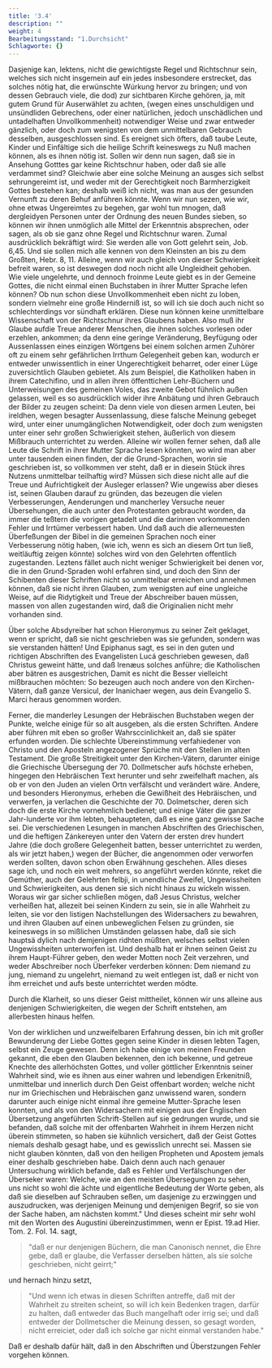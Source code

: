 ```yaml
---
title: '3.4'
description: ""
weight: 4
Bearbeitungsstand: "1.Durchsicht"
Schlagworte: {}
---
```

<!-- Seite 124 -->


Dasjenige kan, lektens, nicht die gewichtigste
Regel und Richtschnur sein, welches sich nicht insgemein
auf ein jedes insbesondere erstrecket, das solches nötig
hat, die erwünschte Wúrkung hervor zu bringen;
und von dessen Gebrauch viele, die dod) zur sichtbaren
Kirche gehören, ja, mit gutem Grund für Auserwählet
zu achten, (wegen eines unschuldigen und unsündliden
Gebrechens, oder einer natürlichen, jedoch unschädlichen
und untadelhaften Unvollkommenheit) notwendiger<!-- Seite 125 --><!-- content-0103.xml -->
Weise und zwar entweder gänzlich, oder doch zum
wenigsten von dem unmittelbaren Gebrauch desselben,
ausgeschlossen sind. Es ereignet sich öfters, daß taube
Leute, Kinder und Einfältige sich die heilige Schrift keineswegs
zu Nuß machen können, als es ihnen nötig ist.
Sollen wir denn nun sagen, daß sie in Ansehung Gotttes
gar keine Richtschnur haben, oder daß sie alle verdammet
sind? Gleichwie aber eine solche Meinung an
ausges sich selbst sehrungereimt ist, und weder mit der Gerechtigkeit
noch Barmherzigkeit Gottes bestehen kan; deshalb
weiß ich nicht, was man aus der gesunden Vernunft zu
deren Behuf anführen könnte. Wenn wir nun sezen,
wie wir, ohne etwas Ungereimtes zu begehen, gar wohl
tun mnogen, daß dergleidyen Personen unter der Ordnung
des neuen Bundes sieben, so können wir ihnen unmöglich
alle Mittel der Erkenntnis absprechen, oder sagen,
als ob sie ganz ohne Regel und Richtschnur waren.
Zumal ausdrücklich bekräftigt wird: Sie werden
alle von Gott gelehrt sein, Job. 6,45. Und sie
sollen mich alle kennen von dem Kleinsten an bis zu
dem Großten, Hebr. 8, 11. Alleine, wenn wir auch
gleich von dieser Schwierigkeit  befreit waren, so ist
deswegen dod noch nicht alle Ungleidheit gehoben.
Wie viele ungelehrte, und dennoch froinme Leute giebt
es in der Gemeine Gottes, die nicht einmal einen Buchstaben
in ihrer Mutter Sprache lefen können? Ob nun
schon diese Unvollkommenheit eben nicht zu loben, sondern
vielmehr eine große Hinderniß ist, so will ich sie doch
auch nicht so schlechterdings vor sündhaft erklären. Diese
nun können keine unmittelbare Wissenschaft von der
Richtschnur ihres Glaubens haben. Also muß ihr
Glaube aufdie Treue anderer Menschen, die ihnen solches
vorlesen oder erzehlen, ankommen; da denn eine
geringe Veränderung, Beyfügung oder Aussenlassen
eines einzigen Wörtgens bei einem solchen armen Zuhörer
oft zu einem sehr gefährlichen Irrthum Gelegenheit<!-- Seite 126 --><!-- content-0111.xml -->
geben kan, wodurch er entweder unwissentlich in einer
Ungerechtigkeit beharret, oder einer Lüge zuversichtlich
Glauben gebietet. Als zum Beispiel, die Katholiken
haben in ihrem Catechifino, und in allen ihren öffenttichen
Lehr-Büchern und Unterweisungen des gemeinen
Voles, das zweite Gebot fühnlich außen gelassen,
weil es so ausdrücklich wider ihre Anbätung und ihren
Gebrauch der Bilder zu zeugen scheint: Da denn viele
von diesen armen Leuten, bei ireldhen, wegen besagter
Aussenlassung, diese falsche Meinung gebeget wird, unter
einer unumgänglichen Notwendigkeit, oder doch
zum wenigsten unter einer sehr großen Schwierigkeit
stehen, äußerlich von diesem Mißbrauch unterrichtet zu
werden. Alleine wir wollen ferner sehen, daß alle Leute
die Schrift in ihrer Mutter Sprache lesen könnten, wo
wird man aber unter tausenden einen finden, der die
Grund-Sprachen, worin sie geschrieben ist, so vollkommen
ver steht, daß er in diesein Stück ihres Nutzens
unmittelbar teilhaftig wird? Müssen sich diese
nicht alle auf die Treue und Aufrichtigkeit der Ausleger
erlassen? Wie ungewiss aber dieses ist, seinen Glauben
darauf zu gründen, das bezeugen die vielen Verbesserungen,
Aenderungen und mancherley Versuche neuer
Übersehungen, die auch unter den Protestanten gebraucht
worden, da immer die teßtern die vorigen getadelt
und die darinnen vorkommenden Fehler und Irrtümer
verbessert haben. Und daß auch die allerneuesten
Überfeßungen der Bibel in die gemeinen Sprachen
noch einer Verbesserung nötig haben, (wie ich, wenn
es sich an diesem Ort tun ließ, weitläuftig zeigen könnte)
solches wird von den Gelehrten offentlich zugestanden.
Leztens fället auch nicht weniger Schwierigkeit
bei denen vor, die in den Grund-Spraden wohl erfahren
sind, und doch den Sinn der Schibenten dieser
Schriften nicht so unmittelbar erreichen und annehmen
können, daß sie nicht ihren Glauben, zum wenigsten auf<!-- Seite 127 -->
eine ungleiche Weise, auf die Ridytigkeit und Treue der
Abschreiber bauen müssen, massen von allen zugestanden
wird, daß die Originalien nicht mehr vorhanden sind.

Über solche Absdyreiber hat schon Hieronymus zu
seiner Zeit geklaget, wenn er spricht, daß sie nicht geschrieben
was sie gefunden, sondern was sie verstanden
hätten! Und Epiphanus sagt, es sei in den
guten und richtigen Abschriften des Evangelisten
Lucá geschrieben gewesen, daß Christus geweint
hätte, und daß Irenæus solches anführe; die Katholischen
aber bätren es ausgestrichen, Damit es
nicht die Besser vielleicht mißbrauchen möchten:
So bezeugen auch noch andere von den Kirchen-Vätern,
daß ganze Versicul, der Inanichaer wegen,
aus dein Evangelio S. Marci heraus genommen
worden.

Ferner, die manderley Lesungen der Hebräischen
Buchstaben wegen der Punkte, welche einige für so alt
ausgeben, als die ersten Schriften. Andere aber führen
mit eben so großer Wahrsccinlichkeit an, daß sie später
erfunden worden. Die schlechte Übereinstimmung
verfahiedener von Christo und den Aposteln angezogener
Sprüche mit den Stellen im alten Testament. Die
große Streitigkeit unter den Kirchen-Vätern, darunter
einige die Griechische Übersegung der 70. Dollmetscher
aufs höchste erheben, hingegen den Hebräischen
Text herunter und sehr zweifelhaft machen, als ob er
von den Juden an vielen Ortn verfälscht und verändert
wäre. Andere, und besonders Hieronymus, erheben
die Gewißheit des Hebräischen, und verwerfen, ja
verlachen die Geschichte der 70. Dolmetscher, deren sich
doch die erste Kirche vornehmlich bedienet; und einige
Váter die ganzer Jahr-lunderte vor ihm lebten, behaupteten,
daß es eine ganz gewisse Sache sei. Die
verschiedenen Lesungen in manchen Abschriften des
Griechischen, und die heftigen Zánkereyen unter den<!-- Seite 128 -->
Vatern der ersten drev hundert Jahre (die doch großere
Gelegenheit batten, besser unterrichtet zu werden, als
wir jetzt haben,) wegen der Bücher, die angenommen
oder verworfen werden sollten, davon schon oben Erwähnung
geschehen. Alles dieses sage ich, und noch ein weit
mehrers, so angeführt werden könnte, reket die Gemúther,
auch der Gelehrten felbji, in unendliche Zweifel,
Ungewissheiten und Schwierigkeiten, aus denen sie sich
nicht hinaus zu wickeln wissen. Woraus wir gar sicher
schließen mögen, daß Jesus Christus, welcher verheißen
hat, allezeit bei seinen Kindern zu sein, sie in alle
Wahrheit zu leiten, sie vor den listigen Nachstellungen
des Widersachers zu bewahren, und ihren Glauben auf
einen unbeweglichen Felsen zu gründen, sie keineswegs
in so mißlichen Umständen gelassen habe, daß sie
sich hauptsä dylich nach demjenigen ridhten müßten, welsches
selbst vielen Ungewissheiten unterworfen ist. Und
deshalb
 hat er ihnen seinen Geist zu ihrem Haupt-Führer
geben, den weder Motten noch Zeit verzehren,
und weder Abschreiber noch Überfeker verderben
können: Dem niemand zu jung, niemand zu ungelehrt,
niemand zu weit entlegen ist, daß er nicht von ihm erreichet
und aufs beste unterrichtet werden mödte.

Durch die Klarheit, so uns dieser Geist mittheilet,
können wir uns alleine aus denjenigen Schwierigkeiten,
die wegen der Schrift entstehen, am allerbesten
hinaus helfen.

Von der wirklichen und unzweifelbaren Erfahrung
dessen, bin ich mit großer Bewunderung der Liebe
Gottes gegen seine Kinder in diesen lebten Tagen,
selbst ein Zeuge gewesen. Denn ich habe einige von
meinen Freunden gekannt, die eben den Glauben bekennen,
den ich bekenne, und getreue Knechte des allerhöchsten
Gottes, und voller göttlicher Erkenntnis seiner
Wahrheit sind, wie es ihnen aus einer wahren und lebendigen
Erkenitniß, unmittelbar und innerlich durch<!-- Seite 129 -->
Den Geist offenbart worden; welche nicht nur im
Griechischen und Hebräischen ganz unwissend waren,
sondern darunter auch einige nicht einmal ihre gemeine
Mutter-Sprache lesen konnten, und als von den Widersachern
mit einigen aus der Englischen Übersetzung
angeführten Schrift-Stellen auf sie gedrungen wurde,
und sie befanden, daß solche mit der offenbarten
Wahrheit in ihrem Herzen nicht überein stimmeten, so
haben sie kühnlich versichert, daß der Geist Gottes niemals
deshalb gesagt habe, und es gewisslich unrecht sei.
Massen sie nicht glauben könnten, daß von den heiligen
Propheten und Apostem jemals einer deshalb geschrieben
habe. Daich denn auch nach genauer Untersuchung
wirklich befande, daß es Fehler und Verfälschungen
der Überseker waren: Welche, wie an den meisten
Übersegungen zu sehen, uns nicht so wohl die ächte und
eigentliche Bedeutung der Worte geben, als daß sie
dieselben auf Schrauben seßen, um dasjenige zu erzwinggen
und auszudrucken, was derjenigen Meinung und
demjenigen Begrif, so sie von der Sache haben, am
nächsten kommt." Und dieses scheint mir sehr wohl
mit den Worten des Augustini übereinzustimmen, wenn
er Epist. 19.ad Hier. Tom. 2. Fol. 14. sagt,

   > "daß
   er nur denjenigen Büchern, die man Canonisch nennet,
   die Ehre gebe, daß er glaube, die Verfasser derselben
   hätten, als sie solche geschrieben, nicht geirrt;"

und hernach hinzu setzt,

   > "Und wenn ich etwas in diesen
   Schriften antreffe, daß mit der Wahrheit zu streiten
   scheint, so will ich kein Bedenken tragen, darfür zu
   halten, daß entweder das Buch mangelhaft oder irrig
   sei; und daß entweder der Dollmetscher die Meinung
   dessen, so gesagt worden, nicht erreiciet, oder
   daß ich solche gar nicht einmal verstanden habe."

Daß er deshalb dafür hält, daß in den Abschriften und
Überstzungen Fehler vorgehen können.

